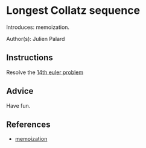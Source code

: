 # Longest Collatz sequence

Introduces: memoization.

Author(s): Julien Palard

## Instructions

Resolve the [14th euler problem](https://projecteuler.net/problem=14)

## Advice

Have fun.

## References
 - [memoization](http://en.wikipedia.org/wiki/Memoization)

